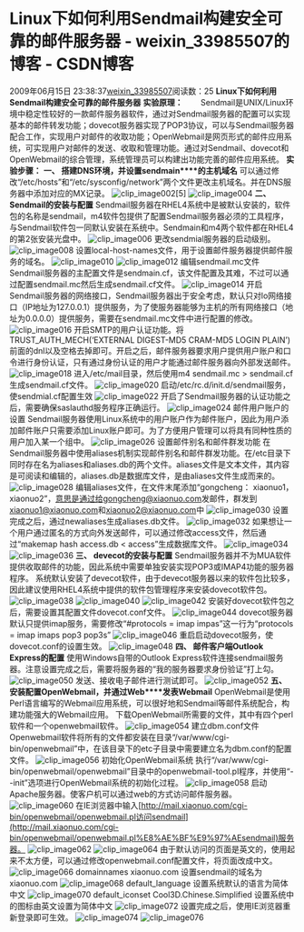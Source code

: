 # Linux下如何利用Sendmail构建安全可靠的邮件服务器 - weixin_33985507的博客 - CSDN博客
2009年06月15日 23:38:37[weixin_33985507](https://me.csdn.net/weixin_33985507)阅读数：25
**Linux下如何利用Sendmail构建安全可靠的邮件服务器**
**实验原理：**
       Sendmail是UNIX/Linux环境中稳定性较好的一款邮件服务器软件，通过对Sendmail服务器的配置可以实现基本的邮件转发功能；dovecot服务器实现了POP3协议，可以与Sendmail服务器配合工作，实现用户对邮件的收取功能；OpenWebmail是网页形式的邮件应用系统，可实现用户对邮件的发送、收取和管理功能。通过对Sendmail、dovecot和OpenWebmail的综合管理，系统管理员可以构建出功能完善的邮件应用系统。
**实验步骤：**
**一、 ****搭建DNS****环境，并设置sendmain****的主机域名**
可以通过修改“/etc/hosts”和“/etc/sysconfig/network”两个文件更改主机域名。并在DNS服务器中添加对应的MX记录。
![clip_image002[5]](http://dreamfire.blog.51cto.com/attachment/200906/15/418026_1245080241OUsf.jpg)
![clip_image004](http://dreamfire.blog.51cto.com/attachment/200906/15/418026_1245080244i8hI.jpg)
**二、 ****Sendmail****的安装与配置**
Sendmail服务器在RHEL4系统中是被默认安装的，软件包的名称是sendmail，m4软件包提供了配置Sendmail服务器必须的工具程序，与Sendmail软件包一同默认安装在系统中。Sendmain和m4两个软件都在RHEL4的第2张安装光盘中。
![clip_image006](http://dreamfire.blog.51cto.com/attachment/200906/15/418026_1245080246kCUs.jpg)
更改sendmial服务器的启动级别。
![clip_image008](http://dreamfire.blog.51cto.com/attachment/200906/15/418026_1245080247zPdj.jpg)
设置local-host-names文件，用于设置邮件服务器提供邮件服务的域名。
![clip_image010](http://dreamfire.blog.51cto.com/attachment/200906/15/418026_1245080248w9TI.jpg)
![clip_image012](http://dreamfire.blog.51cto.com/attachment/200906/15/418026_1245080249bEDi.jpg)
编辑sendmail.mc文件
Sendmail服务器的主配置文件是sendmain.cf，该文件配置及其难，不过可以通过配置sendmail.mc然后生成sendmail.cf文件。
![clip_image014](http://dreamfire.blog.51cto.com/attachment/200906/15/418026_12450802500r2t.jpg)
开启Sendmail服务器的网络接口，Sendmail服务器出于安全考虑，默认只对lo网络接口（IP地址为127.0.0.1）提供服务，为了使服务器能够为主机的所有网络接口（地址为0.0.0.0）提供服务，需要在sendmail.mc文件中进行配置的修改。
![clip_image016](http://dreamfire.blog.51cto.com/attachment/200906/15/418026_1245080251GKBh.jpg)
开启SMTP的用户认证功能。将TRUST_AUTH_MECH(‘EXTERNAL DIGEST-MD5 CRAM-MD5 LOGIN PLAIN’)前面的dnl以及空格去掉即可。开启之后，邮件服务器要求用户提供用户账户和口令进行身份认证，只有通过身份认证的用户才能通过邮件服务器向外部发送邮件。
![clip_image018](http://dreamfire.blog.51cto.com/attachment/200906/15/418026_1245080253AyPZ.jpg)
进入/etc/mail目录，然后使用m4 sendmail.mc > sendmail.cf生成sendmail.cf文件。
![clip_image020](http://dreamfire.blog.51cto.com/attachment/200906/15/418026_1245080254nzu5.jpg)
启动/etc/rc.d/init.d/sendmail服务，使sendmial.cf配置生效
![clip_image022](http://dreamfire.blog.51cto.com/attachment/200906/15/418026_1245080256V7ax.jpg)
开启了Sendmail服务器的认证功能之后，需要确保saslauthd服务程序正确运行。
![clip_image024](http://dreamfire.blog.51cto.com/attachment/200906/15/418026_1245080258x1Vj.jpg)
邮件用户账户的设置
Sendmail服务器使用Linux系统中的用户账户作为邮件账户，因此为用户添加邮件账户只需要添加Linux账户即可。为了方便用户管理可以将具有同种性质的用户加入某一个组中。
![clip_image026](http://dreamfire.blog.51cto.com/attachment/200906/15/418026_1245080262VkeD.jpg)
设置邮件别名和邮件群发功能
在Sendmail服务器中使用aliases机制实现邮件别名和邮件群发功能。在/etc目录下同时存在名为aliases和aliases.db的两个文件。aliases文件是文本文件，其内容是可阅读和编辑的，aliases.db是数据库文件，是由aliases文件生成而来的。
![clip_image028](http://dreamfire.blog.51cto.com/attachment/200906/15/418026_1245080264nv9W.jpg)
编辑aliases文件，在文件末尾添加“gongcheng： xiaonuo1，xiaonuo2”，[意思是通过给gongcheng@xiaonuo.com](mailto:%E6%84%8F%E6%80%9D%E6%98%AF%E9%80%9A%E8%BF%87%E7%BB%99gongcheng@xiaonuo.com)发邮件，群发到[xiaonuo1@xiaonuo.com](%E5%8F%91%E7%9A%84%E8%90%A8%E8%8A%AC)和[xiaonuo2@xiaonuo.com](%E5%8F%91%E7%9A%84%E8%90%A8%E8%8A%AC)中
![clip_image030](http://dreamfire.blog.51cto.com/attachment/200906/15/418026_1245080265wVpZ.jpg)
设置完成之后，通过newaliases生成aliases.db文件。
![clip_image032](http://dreamfire.blog.51cto.com/attachment/200906/15/418026_1245080266oLd9.jpg)
如果想让一个用户通过匿名的方式向外发送邮件，可以通过修改access文件，然后通过“makemap hash access.db < access”生成数据库文件。
![clip_image034](http://dreamfire.blog.51cto.com/attachment/200906/15/418026_1245080268Ebm4.jpg)
![clip_image036](http://dreamfire.blog.51cto.com/attachment/200906/15/418026_1245080269DVXp.jpg)
**三、 ****devecot****的安装与配置**
Sendmail服务器并不为MUA软件提供收取邮件的功能，因此系统中需要单独安装实现POP3或IMAP4功能的服务器程序。
系统默认安装了devecot软件，由于devecot服务器以来的软件包比较多，因此建议使用RHEL4系统中提供的软件包管理程序来安装dovecot软件包。
![clip_image038](http://dreamfire.blog.51cto.com/attachment/200906/15/418026_12450802710GaI.jpg)
![clip_image040](http://dreamfire.blog.51cto.com/attachment/200906/15/418026_12450802741YD5.jpg)
![clip_image042](http://dreamfire.blog.51cto.com/attachment/200906/15/418026_1245080277Zha0.jpg)
安装好dovecot软件包之后，需要设置其配置文件dovecot.conf文件。
![clip_image044](http://dreamfire.blog.51cto.com/attachment/200906/15/418026_1245080278ViqT.jpg)
dovecot服务器默认只提供imap服务，需要修改“#protocols = imap impas”这一行为“protocols = imap imaps pop3 pop3s”
![clip_image046](http://dreamfire.blog.51cto.com/attachment/200906/15/418026_12450802808NxX.jpg)
重启启动dovecot服务，使dovecot.conf的设置生效。
![clip_image048](http://dreamfire.blog.51cto.com/attachment/200906/15/418026_1245080282s6GL.jpg)
**四、 ****邮件客户端Outlook Express****的配置**
使用Windows自带的Outlook Express软件连接sendmail服务器。注意设置完成之后，需要将服务器的“我的服务器要求身份验证”打上勾。
![clip_image050](http://dreamfire.blog.51cto.com/attachment/200906/15/418026_12450802845wNu.jpg)
发送、接收电子邮件进行测试即可。
![clip_image052](http://dreamfire.blog.51cto.com/attachment/200906/15/418026_1245080288Uwn8.jpg)
**五、 ****安装配置OpenWebmail****，并通过Web****发表Webmail**
OpenWebmail是使用Perl语言编写的Webmail应用系统，可以很好地和Sendmail等邮件系统配合，构建功能强大的Webmail应用。
下载OpenWebmail所需要的文件，其中有四个perl软件和一个openwebmail软件。
![clip_image054](http://dreamfire.blog.51cto.com/attachment/200906/15/418026_1245080292WGM8.jpg)
建立dbm.conf文件
Openwebmail软件将所有的文件都安装在目录“/var/www/cgi-bin/openwebmail”中，在该目录下的etc子目录中需要建立名为dbm.conf的配置文件。
![clip_image056](http://dreamfire.blog.51cto.com/attachment/200906/15/418026_1245080294YPlr.jpg)
初始化OpenWebmail系统
执行“/var/www/cgi-bin/openwebmail/openwebmail”目录中的openwebmail-tool.pl程序，并使用“--init”选项进行OpenWebmail系统的初始化过程。
![clip_image058](http://dreamfire.blog.51cto.com/attachment/200906/15/418026_1245080297HK5U.jpg)
启动Apache服务器。使客户机可以通过web的方式访问邮件服务器。
![clip_image060](http://dreamfire.blog.51cto.com/attachment/200906/15/418026_1245080298GhTE.jpg)
在IE浏览器中输入[http://mail.xiaonuo.com/cgi-bin/openwebmail/openwebmail.pl访问sendmail](http://mail.xiaonuo.com/cgi-bin/openwebmail/openwebmail.pl%E8%AE%BF%E9%97%AEsendmail)服务器。
![clip_image062](http://dreamfire.blog.51cto.com/attachment/200906/15/418026_1245080301fBsq.jpg)
![clip_image064](http://dreamfire.blog.51cto.com/attachment/200906/15/418026_1245080305HZBQ.jpg)
由于默认访问的页面是英文的，使用起来不太方便，可以通过修改openwebmail.conf配置文件，将页面改成中文。
![clip_image066](http://dreamfire.blog.51cto.com/attachment/200906/15/418026_1245080306rNwP.jpg)
domainnames xiaonuo.com 设置sendmail的域名为xiaonuo.com
![clip_image068](http://dreamfire.blog.51cto.com/attachment/200906/15/418026_1245080307BnCF.jpg)
default_language 设置系统默认的语言为简体中文
![clip_image070](http://dreamfire.blog.51cto.com/attachment/200906/15/418026_1245080309qWpB.jpg)
default_iconset Cool3D.Chinese.Simplified 设置系统中的图标由英文设置为简体中文
![clip_image072](http://dreamfire.blog.51cto.com/attachment/200906/15/418026_1245080310ztQT.jpg)
设置完成之后，使用IE浏览器重新登录即可生效。
![clip_image074](http://dreamfire.blog.51cto.com/attachment/200906/15/418026_1245080313KQ1M.jpg)
![clip_image076](http://dreamfire.blog.51cto.com/attachment/200906/15/418026_12450803168iK1.jpg)
